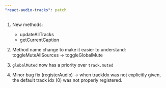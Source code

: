 ```yaml
---
"react-audio-tracks": patch
---
```


1. New methods:
    - updateAllTracks
    - getCurrentCaption

2. Method name change to make it easier to understand: toggleMuteAllSources -> toggleGlobalMute

3. `globalMuted` now has a priority over `track.muted`

4. Minor bug fix (registerAudio) -> when trackIdx was not explicitly given, the default track idx (0) was not properly registered.

